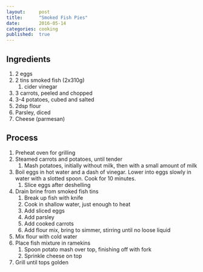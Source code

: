 ```yaml
---
layout:     post
title:      "Smoked Fish Pies"
date:       2016-05-14
categories: cooking
published:  true
---
```


## Ingredients

1. 2 eggs
2. 2 tins smoked fish (2x310g)
    1. cider vinegar
3. 3 carrots, peeled and chopped
4. 3-4 potatoes, cubed and salted
5. 2dsp flour
6. Parsley, diced
7. Cheese (parmesan)


## Process

1. Preheat oven for grilling
2. Steamed carrots and potatoes, until tender
    1. Mash potatoes, initially without milk, then with a small amount of milk
3. Boil eggs in hot water and a dash of vinegar. Lower into eggs slowly in water with a slotted spoon. Cook for 10 minutes.
    1. Slice eggs after deshelling
4. Drain brine from smoked fish tins
    1. Break up fish with knife
    2. Cook in shallow water, just enough to heat
    3. Add sliced eggs
    4. Add parsley
    5. Add cooked carrots
    6. Add flour mix, bring to simmer, stirring until no loose liquid
5. Mix flour with cold water
6. Place fish mixture in ramekins
    1. Spoon potato mash over top, finishing off with fork
    2. Sprinkle cheese on top
7. Grill until tops golden
